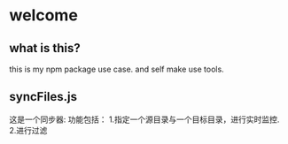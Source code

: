 # welcome

## what is this?

this is my npm package use case.
and
self make use tools.

## syncFiles.js

这是一个同步器:
功能包括：
1.指定一个源目录与一个目标目录，进行实时监控.
2.进行过滤
